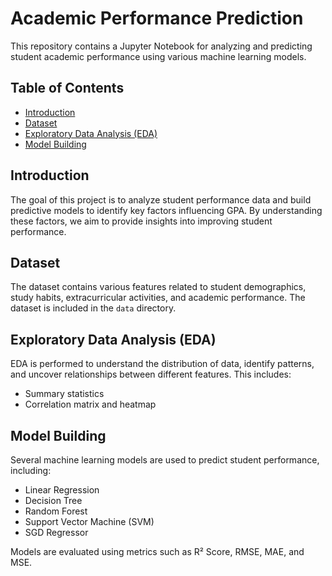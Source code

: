 # Academic Performance Prediction

This repository contains a Jupyter Notebook for analyzing and predicting student academic performance using various machine learning models.

## Table of Contents

- [Introduction](#introduction)
- [Dataset](#dataset)
- [Exploratory Data Analysis (EDA)](#exploratory-data-analysis-eda)
- [Model Building](#model-building)

## Introduction

The goal of this project is to analyze student performance data and build predictive models to identify key factors influencing GPA. By understanding these factors, we aim to provide insights into improving student performance.

## Dataset

The dataset contains various features related to student demographics, study habits, extracurricular activities, and academic performance. The dataset is included in the `data` directory.

## Exploratory Data Analysis (EDA)

EDA is performed to understand the distribution of data, identify patterns, and uncover relationships between different features. This includes:
- Summary statistics
- Correlation matrix and heatmap

## Model Building

Several machine learning models are used to predict student performance, including:
- Linear Regression
- Decision Tree
- Random Forest
- Support Vector Machine (SVM)
- SGD Regressor

Models are evaluated using metrics such as R² Score, RMSE, MAE, and MSE.


